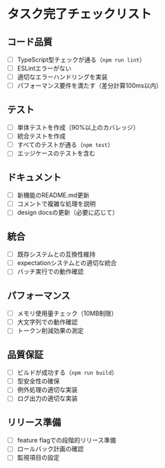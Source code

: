 # タスク完了チェックリスト

## コード品質
- [ ] TypeScript型チェックが通る（`npm run lint`）
- [ ] ESLintエラーがない
- [ ] 適切なエラーハンドリングを実装
- [ ] パフォーマンス要件を満たす（差分計算100ms以内）

## テスト
- [ ] 単体テストを作成（90%以上のカバレッジ）
- [ ] 統合テストを作成
- [ ] すべてのテストが通る（`npm test`）
- [ ] エッジケースのテストを含む

## ドキュメント
- [ ] 新機能のREADME.md更新
- [ ] コメントで複雑な処理を説明
- [ ] design docsの更新（必要に応じて）

## 統合
- [ ] 既存システムとの互換性維持
- [ ] expectationシステムとの適切な統合
- [ ] バッチ実行での動作確認

## パフォーマンス
- [ ] メモリ使用量チェック（10MB制限）
- [ ] 大文字列での動作確認
- [ ] トークン削減効果の測定

## 品質保証
- [ ] ビルドが成功する（`npm run build`）
- [ ] 型安全性の確保
- [ ] 例外処理の適切な実装
- [ ] ログ出力の適切な実装

## リリース準備
- [ ] feature flagでの段階的リリース準備
- [ ] ロールバック計画の確認
- [ ] 監視項目の設定